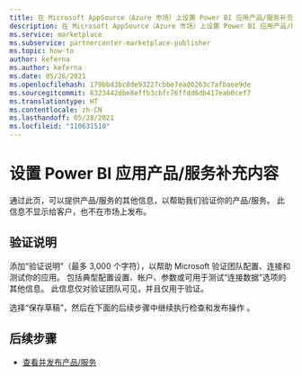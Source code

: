 ```yaml
---
title: 在 Microsoft AppSource（Azure 市场）上设置 Power BI 应用产品/服务补充内容
description: 在 Microsoft AppSource（Azure 市场）上设置 Power BI 应用产品/服务补充内容。
ms.service: marketplace
ms.subservice: partnercenter-marketplace-publisher
ms.topic: how-to
author: keferna
ms.author: keferna
ms.date: 05/26/2021
ms.openlocfilehash: 179bbd3bc8de93227cbbe7ead0263c7afbaee9de
ms.sourcegitcommit: 6323442dbe8effb3cbfc76ffdd6db417eab0cef7
ms.translationtype: HT
ms.contentlocale: zh-CN
ms.lasthandoff: 05/28/2021
ms.locfileid: "110631510"
---
```

# <a name="set-up-power-bi-app-offer-supplemental-content"></a>设置 Power BI 应用产品/服务补充内容

通过此页，可以提供产品/服务的其他信息，以帮助我们验证你的产品/服务。 此信息不显示给客户，也不在市场上发布。

## <a name="validation-instructions"></a>验证说明

添加“验证说明”（最多 3,000 个字符），以帮助 Microsoft 验证团队配置、连接和测试你的应用。 包括典型配置设置、帐户、参数或可用于测试“连接数据”选项的其他信息。 此信息仅对验证团队可见，并且仅用于验证。

选择“保存草稿”，然后在下面的后续步骤中继续执行检查和发布操作 。

## <a name="next-steps"></a>后续步骤

- [查看并发布产品/服务](review-publish-offer.md)
